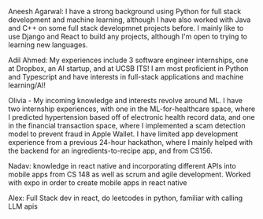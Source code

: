 Aneesh Agarwal: I have a strong background using Python for full stack development and machine learning, although I have also worked with Java and C++  on some full stack developmnet projects before. I mainly like to use Django and React to build any projects, although I'm open to trying to learning new languages.    

Adil Ahmed: My experiences include 3 software engineer internships, one at Dropbox, an AI startup, and at UCSB ITS! I am most proficient in Python and Typescript and have interests in full-stack applications and machine learning/AI!

Olivia - My incoming knowledge and interests revolve around ML. I have two internship experiences, with one in the ML-for-healthcare space, where I predicted hypertension based off of 
electronic health record data, and one in the financial transaction space, where I implemented a scam detection model to prevent fraud in Apple Wallet. I have limited app development experience from a previous 24-hour hackathon, where I mainly helped with the backend for an ingredients-to-recipe app, and from CS156.

Nadav: knowledge in react native and incorporating different APIs into mobile apps from CS 148 as well as scrum and agile development. Worked with expo in order to create mobile apps in react native

Alex: Full Stack dev in react, do leetcodes in python, familiar with calling LLM apis
